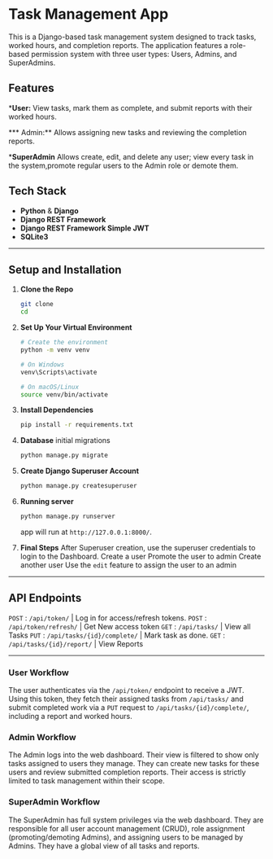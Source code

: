# Task Management App

This is a Django-based task management system designed to track tasks, worked hours, and completion reports. The application features a role-based permission system with three user types: Users, Admins, and SuperAdmins.

## Features

***User:** View tasks, mark them as complete, and submit reports with their worked hours.

*** Admin:** Allows assigning new tasks and reviewing the completion reports.

***SuperAdmin** Allows create, edit, and delete any user; view every task in the system,promote regular users to the Admin role or demote them.

## Tech Stack

* **Python** & **Django**
* **Django REST Framework** 
* **Django REST Framework Simple JWT** 
* **SQLite3**

---
## Setup and Installation


1.  **Clone the Repo**
    ```bash
    git clone 
    cd 
    ```

2.  **Set Up Your Virtual Environment**
    ```bash
    # Create the environment
    python -m venv venv

    # On Windows
    venv\Scripts\activate

    # On macOS/Linux
    source venv/bin/activate
    ```

3.  **Install Dependencies**
    ```bash
    pip install -r requirements.txt
    ```

4.  **Database**
    initial migrations
    ```bash
    python manage.py migrate
    ```

5.  **Create Django Superuser Account**
    ```bash
    python manage.py createsuperuser
    ```

6.  **Running server**
    ```bash
    python manage.py runserver
    ```
    app will run at `http://127.0.0.1:8000/`.

6.  **Final Steps**
    After Superuser creation, use the superuser credentials to login to the Dashboard.
    Create a user
    Promote the user to admin
    Create another user
    Use the `edit` feature to assign the user to an admin

    


---
## API Endpoints


`POST` : `/api/token/`               | Log in for access/refresh tokens.
`POST` : `/api/token/refresh/`       | Get New access token
`GET`  : `/api/tasks/`               | View all Tasks 
`PUT`  : `/api/tasks/{id}/complete/` | Mark task as done.
`GET`  : `/api/tasks/{id}/report/`   | View Reports

---

### User Workflow
The user authenticates via the `/api/token/` endpoint to receive a JWT. Using this token, they fetch their assigned tasks from `/api/tasks/` and submit completed work via a `PUT` request to `/api/tasks/{id}/complete/`, including a report and worked hours.

### Admin Workflow
The Admin logs into the web dashboard. Their view is filtered to show only tasks assigned to users they manage. They can create new tasks for these users and review submitted completion reports. Their access is strictly limited to task management within their scope.

### SuperAdmin Workflow
The SuperAdmin has full system privileges via the web dashboard. They are responsible for all user account management (CRUD), role assignment (promoting/demoting Admins), and assigning users to be managed by Admins. They have a global view of all tasks and reports.